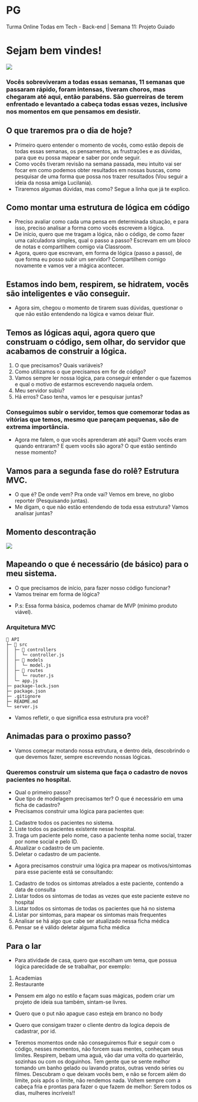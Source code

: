# PG
Turma Online Todas em Tech - Back-end | Semana 11: Projeto Guiado

# Sejam bem vindes!

<img src= "https://i.pinimg.com/originals/50/c2/f1/50c2f13c590fdb27c087d6a6736218e0.gif">

### Vocês sobreviveram a todas essas semanas, 11 semanas que passaram rápido, foram intensas, tiveram choros, mas chegaram até aqui, então parabéns. São guerreiras de terem enfrentado e levantado a cabeça todas essas vezes, inclusive nos momentos em que pensamos em desistir.

## O que traremos pra o dia de hoje?

* Primeiro quero entender o momento de vocês, como estão depois de todas essas semanas, os pensamentos, as frustrações e as dúvidas, para que eu possa mapear e saber por onde seguir.
* Como vocês tiveram revisão na semana passada, meu intuito vai ser focar em como podemos obter resultados em nossas buscas, como pesquisar de uma forma que possa nos trazer resultados (Vou seguir a ideia da nossa amiga Lucilania).
* Tiraremos algumas dúvidas, mas como? Segue a linha que já te explico.

## Como montar uma estrutura de lógica em código

* Preciso avaliar como cada uma pensa em determinada situação, e para isso, preciso analisar a forma como vocês escrevem a lógica.
* De início, quero que me tragam a lógica, não o código, de como fazer uma calculadora simples, qual o passo a passo? Escrevam em um bloco de notas e compartilhem comigo via Classroom.
* Agora, quero que escrevam, em forma de lógica (passo a passo), de que forma eu posso subir um servidor? Compartilhem comigo novamente e vamos ver a mágica acontecer.

## Estamos indo bem, respirem, se hidratem, vocês são inteligentes e vão conseguir.

* Agora sim, chegou o momento de tirarem suas dúvidas, questionar o que não estão entendendo na lógica e vamos deixar fluir.

## Temos as lógicas aqui, agora quero que construam o código, sem olhar, do servidor que acabamos de construir a lógica.

1. O que precisamos? Quais variáveis? 
2. Como utilizamos o que precisamos em for de código?
3. Vamos sempre ler nossa lógica, para conseguir entender o que fazemos e qual o motivo de estarmos escrevendo naquela ordem.
4. Meu servidor subiu?
5. Há erros? Caso tenha, vamos ler e pesquisar juntas?

### Conseguimos subir o servidor, temos que comemorar todas as vitórias que temos, mesmo que pareçam pequenas, são de extrema importância.

* Agora me falem, o que vocês aprenderam até aqui? Quem vocês eram quando entraram? E quem vocês são agora? O que estão sentindo nesse momento?

## Vamos para a segunda fase do rolê? Estrutura MVC.

* O que é? De onde vem? Pra onde vai? Vemos em breve, no globo reportér (Pesquisando juntas).
* Me digam, o que não estão entendendo de toda essa estrutura? Vamos analisar juntas? 

## Momento descontração

<img src= "https://i.pinimg.com/originals/db/28/1d/db281d7a79f4d26a207facda7dcc3424.jpg">

## Mapeando o que é necessário (de básico) para o meu sistema.

* O que precisamos de início, para fazer nosso código funcionar? 
* Vamos treinar em forma de lógica?

- P.s: Essa forma básica, podemos chamar de MVP (mínimo produto viável).

### Arquitetura MVC
```
📂 API     
├─ 📂 src                       
│  ├─ 📂 controllers            
│  │  └─ controller.js          
│  ├─ 📂 models                 
│  │  └─ model.js      
│  ├─ 📂 routes                 
│  │  └─ router.js            
│  └─ app.js                 
├─ package-lock.json         
├─ package.json  
├─ .gitignore 
├─ README.md             
└─ server.js
```


* Vamos refletir, o que significa essa estrutura pra você?

## Animadas para o proximo passo?

* Vamos começar motando nossa estrutura, e dentro dela, descobrindo o que devemos fazer, sempre escrevendo nossas lógicas.

### Queremos construir um sistema que faça o cadastro de novos pacientes no hospital.

* Qual o primeiro passo?
* Que tipo de modelagem precisamos ter? O que é necessário em uma ficha de cadastro?
* Precisamos construir uma lógica para pacientes que:

1. Cadastre todos os pacientes no sistema.
2. Liste todos os pacientes existente nesse hospital.
3. Traga um paciente pelo nome, caso a paciente tenha nome social, trazer por nome social e pelo ID.
4. Atualizar o cadastro de um paciente.
5. Deletar o cadastro de um paciente.

* Agora precisamos construir uma lógica pra mapear os motivos/sintomas para esse paciente está se consultando:

1. Cadastro de todos os sintomas atrelados a este paciente, contendo a data de consulta
2. Listar todos os sintomas de todas as vezes que este paciente esteve no hospital
3. Listar todos os sintomas de todas os pacientes que há no sistema
4. Listar por sintomas, para mapear os sintomas mais frequentes
5. Analisar se há algo que cabe ser atualizado nessa ficha médica
6. Pensar se é válido deletar alguma ficha médica


## Para o lar

* Para atividade de casa, quero que escolham um tema, que possua lógica parecidade de se trabalhar, por exemplo:

1. Academias
2. Restaurante

- Pensem em algo no estilo e façam suas mágicas, podem criar um projeto de ideia sua também, sintam-se livres.

- Quero que o put não apague caso esteja em branco no body
- Quero que consigam trazer o cliente dentro da logica depois de cadastrar, por id.


* Teremos momentos onde não conseguiremos fluir e seguir com o código, nesses momentos, não forcem suas mentes, conheçam seus limites. Respirem, bebam uma aguá, vão dar uma volta do quarteirão, sozinhas ou com os doguinhos. Tem gente que se sente melhor tomando um banho gelado ou lavando pratos, outras vendo séries ou filmes. Descubram o que deixam vocês bem, e não se forcem além do limite, pois após o limite, não rendemos nada. Voltem sempre com a cabeça fria e prontas para fazer o que fazem de melhor: Serem todos os dias, mulheres incríveis!!



